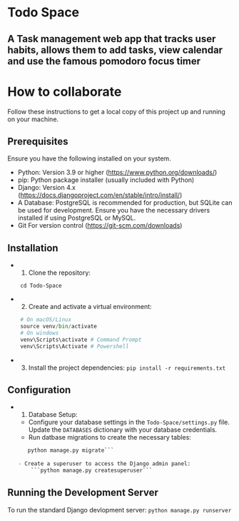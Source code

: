 # Todo Space

## A Task management web app that tracks user habits, allows them to add tasks, view calendar and use the famous pomodoro focus timer







# How to collaborate
Follow these instructions to get a local copy of this project up and running on your machine.

## Prerequisites
Ensure you have the following installed on your system.

- Python: Version 3.9 or higher (https://www.python.org/downloads/)
- pip: Python package installer (usually included with Python)
- Django: Version 4.x (https://docs.djangoproject.com/en/stable/intro/install/)
- A Database: PostgreSQL is recommended for production, but SQLite can be used for development. Ensure you have the necessary drivers installed if using PostgreSQL or MySQL.
- Git For version control (https://git-scm.com/downloads)


## Installation

- 1. Clone the repository:
``` git clone https://github.com/tomi3-11/Todo-Space
	cd Todo-Space
```

- 2. Create and activate a virtual environment:
``` python -m venv venv
	# On macOS/Linux
	source venv/bin/activate
	# On windows
	venv\Scripts\activate # Command Prompt
	venv\Scripts\Activate # Powershell
```

- 3. Install the project dependencies:
``` pip install -r requirements.txt ```  
## Configuration
- 1. Database Setup:
	- Configure your database settings in the ```Todo-Space/settings.py``` file. Update the ```DATABASES``` dictionary with your database credentials.
	- Run datbase migrations to create the necessary tables:
	```python manage.py makemigrations todoappp
	   python manage.py migrate```
	   
	- Create a superuser to access the Django admin panel:
		```python manage.py createsuperuser```

## Running the Development Server
To run the standard Django devlopment server:
		``` python manage.py runserver ```